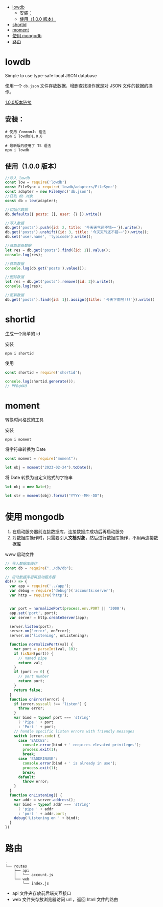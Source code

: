 - [lowdb](#lowdb)
  - [安装：](#安装)
  - [使用（1.0.0 版本）](#使用100-版本)
- [shortid](#shortid)
- [moment](#moment)
- [使用 mongodb](#使用-mongodb)
- [路由](#路由)

# lowdb
Simple to use type-safe local JSON database

使用一个 `db.json` 文件存放数据，增删查找操作就是对 JSON 文件的数据的操作。

[1.0.0版本链接](https://www.npmjs.com/package/lowdb/v/1.0.0)

## 安装：
```
# 使用 CommonJs 语法
npm i lowdb@1.0.0

# 最新版的使用了 TS 语法
npm i lowdb
```

## 使用（1.0.0 版本）
```js
//导入 lowdb
const low = require('lowdb')
const FileSync = require('lowdb/adapters/FileSync')
const adapter = new FileSync('db.json');
//获取 db 对象
const db = low(adapter);

//初始化数据
db.defaults({ posts: [], user: {} }).write()

//写入数据
db.get('posts').push({id: 2, title: '今天天气还不错~~'}).write();
db.get('posts').unshift({id: 3, title: '今天天气还不错~~'}).write();
db.set('user.name', 'typicode').write();

//获取单条数据
let res = db.get('posts').find({id: 1}).value();
console.log(res);

//获取数据
console.log(db.get('posts').value());

//删除数据
let res = db.get('posts').remove({id: 2}).write();
console.log(res);

//更新数据
db.get('posts').find({id: 1}).assign({title: '今天下雨啦!!!'}).write()
```

# shortid
生成一个简单的 id

安装
```
npm i shortid
```
使用
```js
const shortid = require('shortid');

console.log(shortid.generate());
// PPBqWA9
```

# moment
转换时间格式的工具

安装
```
npm i moment
```

将字符串转换为 Date
```js
const moment = require("moment");

let obj = moment("2023-02-24").toDate();
```

将 Date 转换为自定义格式的字符串
```js
let obj = new Date();

let str = moment(obj).format("YYYY--MM--DD");
```

# 使用 mongodb
1. 在启动服务器前连接数据库，连接数据库成功后再启动服务
2. 对数据库操作时，只需要引入**文档对象**，然后进行数据库操作，不用再连接数据库

www 启动文件
```js
// 导入数据库操作
const db = require("../db/db");

// 启动数据库后再启动服务器
db(() => {
  var app = require('../app');
  var debug = require('debug')('accounts:server');
  var http = require('http');


  var port = normalizePort(process.env.PORT || '3000');
  app.set('port', port);
  var server = http.createServer(app);

  server.listen(port);
  server.on('error', onError);
  server.on('listening', onListening);

  function normalizePort(val) {
    var port = parseInt(val, 10);
    if (isNaN(port)) {
      // named pipe
      return val;
    }
    if (port >= 0) {
      // port number
      return port;
    }
    return false;
  }
  function onError(error) {
    if (error.syscall !== 'listen') {
      throw error;
    }
    var bind = typeof port === 'string'
      ? 'Pipe ' + port
      : 'Port ' + port;
    // handle specific listen errors with friendly messages
    switch (error.code) {
      case 'EACCES':
        console.error(bind + ' requires elevated privileges');
        process.exit(1);
        break;
      case 'EADDRINUSE':
        console.error(bind + ' is already in use');
        process.exit(1);
        break;
      default:
        throw error;
    }
  }
  function onListening() {
    var addr = server.address();
    var bind = typeof addr === 'string'
      ? 'pipe ' + addr
      : 'port ' + addr.port;
    debug('Listening on ' + bind);
  }
})
```

# 路由
```
.
└── routes
    ├── api
    │   └── account.js
    └── web
        └── index.js
```
- api 文件夹存放前后端交互接口
- web 文件夹存放浏览器访问 url ，返回 html 文件的路由
